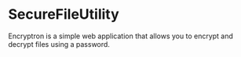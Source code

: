 # SecureFileUtility
Encryptron is a simple web application that allows you to encrypt and decrypt files using a password.
